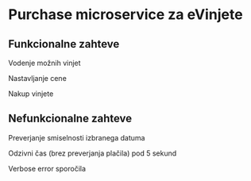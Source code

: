 # Purchase microservice za eVinjete

## Funkcionalne zahteve

Vodenje možnih vinjet

Nastavljanje cene

Nakup vinjete

## Nefunkcionalne zahteve

Preverjanje smiselnosti izbranega datuma

Odzivni čas (brez preverjanja plačila) pod 5 sekund

Verbose error sporočila
